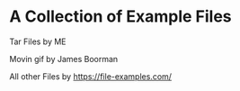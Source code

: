 # A Collection of Example Files

Tar Files by ME


Movin gif by James Boorman


All other Files by https://file-examples.com/

